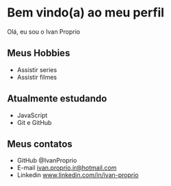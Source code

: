 # Bem vindo(a) ao meu perfil

Olá, eu sou o Ivan Proprio

## Meus Hobbies

- Assistir series
- Assistir filmes

## Atualmente estudando

- JavaScript
- Git e GitHub

## Meus contatos 

- GitHub @IvanProprio
- E-mail ivan.proprio.jr@hotmail.com
- Linkedin www.linkedin.com/in/ivan-proprio 
